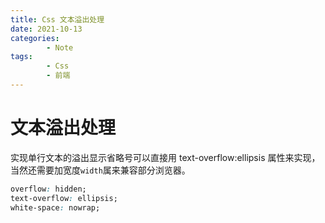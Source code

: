 ```yaml
---
title: Css 文本溢出处理
date: 2021-10-13
categories:
        - Note
tags:
        - Css
        - 前端
---
```


# 文本溢出处理

实现单行文本的溢出显示省略号可以直接用 text-overflow:ellipsis 属性来实现，当然还需要加宽度`width`属来兼容部分浏览器。

```css
overflow: hidden;
text-overflow: ellipsis;
white-space: nowrap;
```
